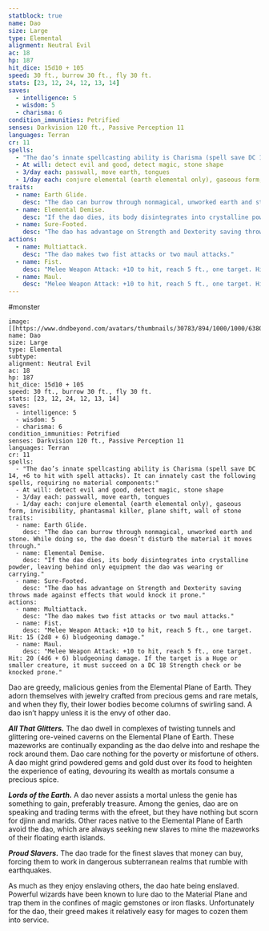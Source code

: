 ```yaml
---
statblock: true
name: Dao
size: Large
type: Elemental
alignment: Neutral Evil
ac: 18
hp: 187
hit_dice: 15d10 + 105
speed: 30 ft., burrow 30 ft., fly 30 ft.
stats: [23, 12, 24, 12, 13, 14]
saves:
  - intelligence: 5
  - wisdom: 5
  - charisma: 6
condition_immunities: Petrified
senses: Darkvision 120 ft., Passive Perception 11
languages: Terran
cr: 11
spells:
  - "The dao’s innate spellcasting ability is Charisma (spell save DC 14, +6 to hit with spell attacks). It can innately cast the following spells, requiring no material components:"
  - At will: detect evil and good, detect magic, stone shape
  - 3/day each: passwall, move earth, tongues
  - 1/day each: conjure elemental (earth elemental only), gaseous form, invisibility, phantasmal killer, plane shift, wall of stone
traits:
  - name: Earth Glide.
    desc: "The dao can burrow through nonmagical, unworked earth and stone. While doing so, the dao doesn’t disturb the material it moves through."
  - name: Elemental Demise.
    desc: "If the dao dies, its body disintegrates into crystalline powder, leaving behind only equipment the dao was wearing or carrying."
  - name: Sure-Footed.
    desc: "The dao has advantage on Strength and Dexterity saving throws made against effects that would knock it prone."
actions:
  - name: Multiattack.
    desc: "The dao makes two fist attacks or two maul attacks."
  - name: Fist.
    desc: "Melee Weapon Attack: +10 to hit, reach 5 ft., one target. Hit: 15 (2d8 + 6) bludgeoning damage."
  - name: Maul.
    desc: "Melee Weapon Attack: +10 to hit, reach 5 ft., one target. Hit: 20 (4d6 + 6) bludgeoning damage. If the target is a Huge or smaller creature, it must succeed on a DC 18 Strength check or be knocked prone."
---
```

#monster 

```statblock
image: [[https://www.dndbeyond.com/avatars/thumbnails/30783/894/1000/1000/638062023078340731.png]]
name: Dao
size: Large
type: Elemental
subtype: 
alignment: Neutral Evil
ac: 18
hp: 187
hit_dice: 15d10 + 105
speed: 30 ft., burrow 30 ft., fly 30 ft.
stats: [23, 12, 24, 12, 13, 14]
saves:
  - intelligence: 5
  - wisdom: 5
  - charisma: 6
condition_immunities: Petrified
senses: Darkvision 120 ft., Passive Perception 11
languages: Terran
cr: 11
spells:
  - "The dao’s innate spellcasting ability is Charisma (spell save DC 14, +6 to hit with spell attacks). It can innately cast the following spells, requiring no material components:"
  - At will: detect evil and good, detect magic, stone shape
  - 3/day each: passwall, move earth, tongues
  - 1/day each: conjure elemental (earth elemental only), gaseous form, invisibility, phantasmal killer, plane shift, wall of stone
traits:
  - name: Earth Glide.
    desc: "The dao can burrow through nonmagical, unworked earth and stone. While doing so, the dao doesn’t disturb the material it moves through."
  - name: Elemental Demise.
    desc: "If the dao dies, its body disintegrates into crystalline powder, leaving behind only equipment the dao was wearing or carrying."
  - name: Sure-Footed.
    desc: "The dao has advantage on Strength and Dexterity saving throws made against effects that would knock it prone."
actions:
  - name: Multiattack.
    desc: "The dao makes two fist attacks or two maul attacks."
  - name: Fist.
    desc: "Melee Weapon Attack: +10 to hit, reach 5 ft., one target. Hit: 15 (2d8 + 6) bludgeoning damage."
  - name: Maul.
    desc: "Melee Weapon Attack: +10 to hit, reach 5 ft., one target. Hit: 20 (4d6 + 6) bludgeoning damage. If the target is a Huge or smaller creature, it must succeed on a DC 18 Strength check or be knocked prone."
```

Dao are greedy, malicious genies from the Elemental Plane of Earth. They adorn themselves with jewelry crafted from precious gems and rare metals, and when they fly, their lower bodies become columns of swirling sand. A dao isn’t happy unless it is the envy of other dao.

_**All That Glitters.**_ The dao dwell in complexes of twisting tunnels and glittering ore-veined caverns on the Elemental Plane of Earth. These mazeworks are continually expanding as the dao delve into and reshape the rock around them. Dao care nothing for the poverty or misfortune of others. A dao might grind powdered gems and gold dust over its food to heighten the experience of eating, devouring its wealth as mortals consume a precious spice.

_**Lords of the Earth.**_ A dao never assists a mortal unless the genie has something to gain, preferably treasure. Among the genies, dao are on speaking and trading terms with the efreet, but they have nothing but scorn for djinn and marids. Other races native to the Elemental Plane of Earth avoid the dao, which are always seeking new slaves to mine the mazeworks of their floating earth islands.

_**Proud Slavers.**_ The dao trade for the finest slaves that money can buy, forcing them to work in dangerous subterranean realms that rumble with earthquakes.

As much as they enjoy enslaving others, the dao hate being enslaved. Powerful wizards have been known to lure dao to the Material Plane and trap them in the confines of magic gemstones or iron flasks. Unfortunately for the dao, their greed makes it relatively easy for mages to cozen them into service.